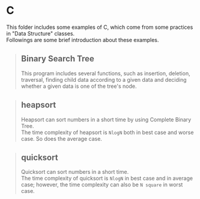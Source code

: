 # C
This folder includes some examples of C, which come from some practices in "Data Structure" classes. <br>
Followings are some brief introduction about these examples. <br>

> ## Binary Search Tree
> This program includes several functions, such as insertion, deletion, traversal, finding child data according to a given data and deciding whether a given data is one of the tree's node. <br>

> ## heapsort
> Heapsort can sort numbers in a short time by using Complete Binary Tree. <br>
> The time complexity of heapsort is `NlogN` both in best case and worse case. So does the average case. <br>

> ## quicksort
> Quicksort can sort numbers in a short time. <br>
> The time complexity of quicksort is `NlogN` in best case and in average case; however, the time complexity can also be `N square` in worst case. <br>
